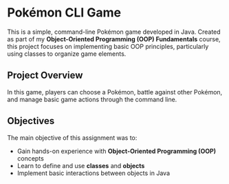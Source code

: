 # Pokémon CLI Game

This is a simple, command-line Pokémon game developed in Java. Created as part of my **Object-Oriented Programming (OOP) Fundamentals** course, this project focuses on implementing basic OOP principles, particularly using classes to organize game elements.

## Project Overview
In this game, players can choose a Pokémon, battle against other Pokémon, and manage basic game actions through the command line.

## Objectives
The main objective of this assignment was to:
- Gain hands-on experience with **Object-Oriented Programming (OOP)** concepts
- Learn to define and use **classes** and **objects**
- Implement basic interactions between objects in Java

